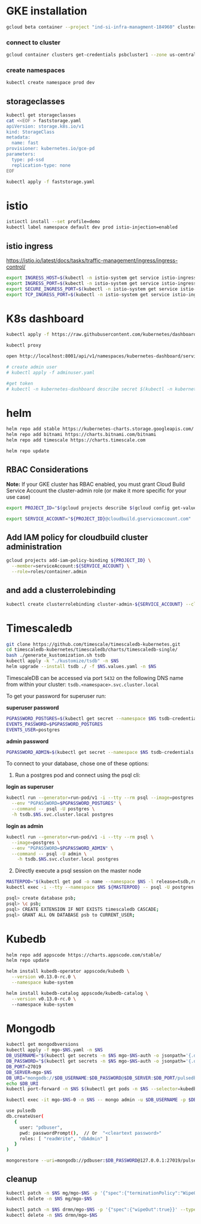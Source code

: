 
# GKE installation

```sh
gcloud beta container --project "ind-si-infra-managment-184960" clusters create "psbcluster1" --zone "us-central1-c" --no-enable-basic-auth --cluster-version "1.16.10-gke.8" --machine-type "n1-standard-2" --image-type "COS" --disk-type "pd-standard" --disk-size "100" --local-ssd-count "1" --metadata disable-legacy-endpoints=true --scopes "https://www.googleapis.com/auth/cloud-platform" --num-nodes "3" --enable-stackdriver-kubernetes --enable-ip-alias --network "projects/ind-si-infra-managment-184960/global/networks/default" --subnetwork "projects/ind-si-infra-managment-184960/regions/us-central1/subnetworks/default" --default-max-pods-per-node "110" --no-enable-master-authorized-networks --addons HorizontalPodAutoscaling,HttpLoadBalancing --enable-autoupgrade --enable-autorepair --max-surge-upgrade 1 --max-unavailable-upgrade 1
```

### connect to cluster
```sh
gcloud container clusters get-credentials psbcluster1 --zone us-central1-c --project ind-si-infra-managment-184960
```

### create namespaces
```sh
kubectl create namespace prod dev
```

## storageclasses
```sh
kubectl get storageclasses
cat <<EOF > faststorage.yaml
apiVersion: storage.k8s.io/v1
kind: StorageClass
metadata:
  name: fast
provisioner: kubernetes.io/gce-pd
parameters:
  type: pd-ssd
  replication-type: none
EOF

kubectl apply -f faststorage.yaml
```

# istio
```sh
istioctl install --set profile=demo
kubectl label namespace default dev prod istio-injection=enabled
```

## istio ingress
https://istio.io/latest/docs/tasks/traffic-management/ingress/ingress-control/
```sh
export INGRESS_HOST=$(kubectl -n istio-system get service istio-ingressgateway -o jsonpath='{.status.loadBalancer.ingress[0].ip}')
export INGRESS_PORT=$(kubectl -n istio-system get service istio-ingressgateway -o jsonpath='{.spec.ports[?(@.name=="http2")].port}')
export SECURE_INGRESS_PORT=$(kubectl -n istio-system get service istio-ingressgateway -o jsonpath='{.spec.ports[?(@.name=="https")].port}')
export TCP_INGRESS_PORT=$(kubectl -n istio-system get service istio-ingressgateway -o jsonpath='{.spec.ports[?(@.name=="tcp")].port}')

```

# K8s dashboard
```sh
kubectl apply -f https://raw.githubusercontent.com/kubernetes/dashboard/v2.0.3/aio/deploy/recommended.yaml

kubectl proxy

open http://localhost:8001/api/v1/namespaces/kubernetes-dashboard/services/https:kubernetes-dashboard:/proxy/

# create admin user
# kubectl apply -f adminuser.yaml

#get token
# kubectl -n kubernetes-dashboard describe secret $(kubectl -n kubernetes-dashboard get secret | grep admin-user | awk '{print $1}')
```


# helm
```sh
helm repo add stable https://kubernetes-charts.storage.googleapis.com/
helm repo add bitnami https://charts.bitnami.com/bitnami
helm repo add timescale https://charts.timescale.com

helm repo update
```

## RBAC Considerations
**Note:** If your GKE cluster has RBAC enabled, you must grant Cloud Build Service Account the cluster-admin role (or make it more specific for your use case)

```sh
export PROJECT_ID="$(gcloud projects describe $(gcloud config get-value core/project -q) --format='get(projectNumber)')"

export SERVICE_ACCOUNT="${PROJECT_ID}@cloudbuild.gserviceaccount.com"
```

## Add IAM policy for cloudbuild cluster administration
```sh
gcloud projects add-iam-policy-binding ${PROJECT_ID} \
  --member=serviceAccount:${SERVICE_ACCOUNT} \
  --role=roles/container.admin
```

## and add a clusterrolebinding
```sh
kubectl create clusterrolebinding cluster-admin-${SERVICE_ACCOUNT} --clusterrole cluster-admin --user ${SERVICE_ACCOUNT}
```

# Timescaledb

```sh
git clone https://github.com/timescale/timescaledb-kubernetes.git
cd timescaledb-kubernetes/timescaledb/charts/timescaledb-single/ 
bash ./generate_kustomization.sh tsdb
kubectl apply -k "./kustomize/tsdb" -n $NS
helm upgrade --install tsdb ./ -f $NS.values.yaml -n $NS
```

TimescaleDB can be accessed via port `5432` on the following DNS name from within your cluster:
`tsdb.<namespace>.svc.cluster.local`

To get your password for superuser run:

**superuser password**
```sh
PGPASSWORD_POSTGRES=$(kubectl get secret --namespace $NS tsdb-credentials -o jsonpath="{.data.PATRONI_SUPERUSER_PASSWORD}" | base64 --decode)
EVENTS_PASSWORD=$PGPASSWORD_POSTGRES
EVENTS_USER=postgres
```

**admin password**
```sh
PGPASSWORD_ADMIN=$(kubectl get secret --namespace $NS tsdb-credentials -o jsonpath="{.data.PATRONI_admin_PASSWORD}" | base64 --decode)
```

To connect to your database, chose one of these options:

1. Run a postgres pod and connect using the psql cli:

**login as superuser**
```sh
kubectl run --generator=run-pod/v1 -i --tty --rm psql --image=postgres \
  --env "PGPASSWORD=$PGPASSWORD_POSTGRES" \
  --command -- psql -U postgres \
  -h tsdb.$NS.svc.cluster.local postgres 
```

**login as admin**

```sh
kubectl run --generator=run-pod/v1 -i --tty --rm psql \
  --image=postgres \
  --env "PGPASSWORD=$PGPASSWORD_ADMIN" \
  --command -- psql -U admin \
    -h tsdb.$NS.svc.cluster.local postgres 
```

2. Directly execute a psql session on the master node

```sh
MASTERPOD="$(kubectl get pod -o name --namespace $NS -l release=tsdb,role=master)"
kubectl exec -i --tty --namespace $NS ${MASTERPOD} -- psql -U postgres

psql> create database psb;
psql> \c psb;
psql> CREATE EXTENSION IF NOT EXISTS timescaledb CASCADE;
psql> GRANT ALL ON DATABASE psb to CURRENT_USER;
```

# Kubedb

```sh
helm repo add appscode https://charts.appscode.com/stable/
helm repo update

helm install kubedb-operator appscode/kubedb \
  --version v0.13.0-rc.0 \
  --namespace kube-system

helm install kubedb-catalog appscode/kubedb-catalog \
  --version v0.13.0-rc.0 \ 
  --namespace kube-system
```

# Mongodb
```sh
kubectl get mongodbversions
kubectl apply -f mgo-$NS.yaml -n $NS
DB_USERNAME="$(kubectl get secrets -n $NS mgo-$NS-auth -o jsonpath='{.data.\username}' | base64 -D)"
DB_PASSWORD="$(kubectl get secrets -n $NS mgo-$NS-auth -o jsonpath='{.data.\password}' | base64 -D)"
DB_PORT=27019
DB_SERVER=mgo-$NS
DB_URI="mongodb://$DB_USERNAME:$DB_PASSWORD@$DB_SERVER:$DB_PORT/pulsedb"
echo $DB_URI 
kubectl port-forward -n $NS $(kubectl get pods -n $NS --selector=kubedb.com/name=mgo-$NS --output=jsonpath="{.items[0].metadata.name}") 27019:27017 &

kubectl exec -it mgo-$NS-0 -n $NS -- mongo admin -u $DB_USERNAME -p $DB_PASSWORD

use pulsedb
db.createUser(
   {
     user: "pdbuser",
     pwd: passwordPrompt(),  // Or  "<cleartext password>"
     roles: [ "readWrite", "dbAdmin" ]
   }
)

mongorestore --uri=mongodb://pdbuser:$DB_PASSWORD@127.0.0.1:27019/pulsedb -d pulsedb ./pulsedb
```

## cleanup
```sh
kubectl patch -n $NS mg/mgo-$NS -p '{"spec":{"terminationPolicy":"WipeOut"}}' --type="merge"
kubectl delete -n $NS mg/mgo-$NS

kubectl patch -n $NS drmn/mgo-$NS -p '{"spec":{"wipeOut":true}}' --type="merge"
kubectl delete -n $NS drmn/mgo-$NS
```